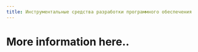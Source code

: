 ```yaml
---
title: Инструментальные средства разработки программного обеспечения
---
```


# More information here..